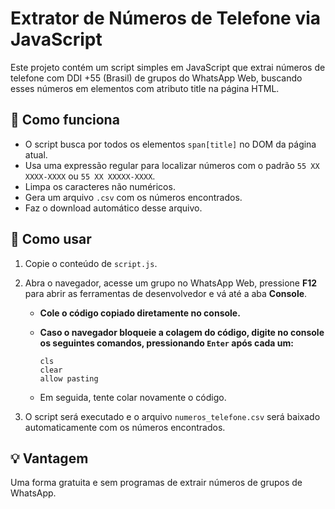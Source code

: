 # Extrator de Números de Telefone via JavaScript

Este projeto contém um script simples em JavaScript que extrai números de telefone com DDI +55 (Brasil) de grupos do WhatsApp Web, buscando esses números em elementos <span> com atributo title na página HTML.

## 🔧 Como funciona

- O script busca por todos os elementos `span[title]` no DOM da página atual.
- Usa uma expressão regular para localizar números com o padrão `55 XX XXXX-XXXX` ou `55 XX XXXXX-XXXX`.
- Limpa os caracteres não numéricos.
- Gera um arquivo `.csv` com os números encontrados.
- Faz o download automático desse arquivo.

## 🚀 Como usar

1. Copie o conteúdo de `script.js`.

2. Abra o navegador, acesse um grupo no WhatsApp Web, pressione **F12** para abrir as ferramentas de desenvolvedor e vá até a aba **Console**.

   - **Cole o código copiado diretamente no console.**
   - **Caso o navegador bloqueie a colagem do código, digite no console os seguintes comandos, pressionando `Enter` após cada um:**

     ```
     cls
     clear
     allow pasting
     ```

   - Em seguida, tente colar novamente o código.

3. O script será executado e o arquivo `numeros_telefone.csv` será baixado automaticamente com os números encontrados.


## 💡 Vantagem

Uma forma gratuita e sem programas de extrair números de grupos de WhatsApp.

